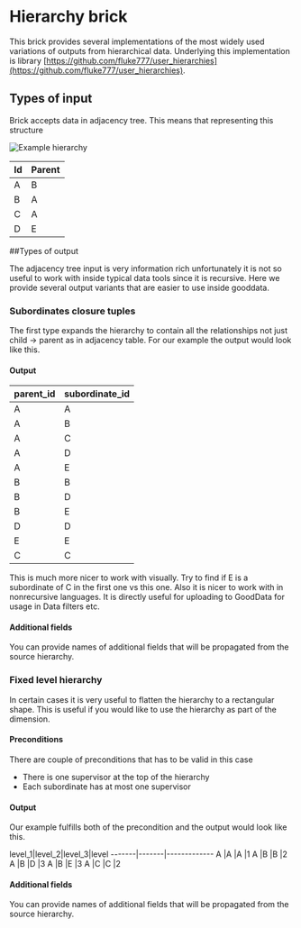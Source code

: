 # Hierarchy brick
This brick provides several implementations of the most widely used variations of outputs from hierarchical data. Underlying this implementation is library [https://github.com/fluke777/user_hierarchies](https://github.com/fluke777/user_hierarchies).

## Types of input
Brick accepts data in adjacency tree. This means that representing this structure

![Example hierarchy](https://www.dropbox.com/s/j25qw0ef2ra6q20/hierarchy_brick_hierarchy_example.png?dl=0&raw=1)

Id|Parent
--|------
A |B     
B |A
C |A
D |E
 
##Types of output

The adjacency tree input is very information rich unfortunately it is not so useful to work with inside typical data tools since it is recursive. Here we provide several output variants that are easier to use inside gooddata. 

### Subordinates closure tuples
The first type expands the hierarchy to contain all the relationships not just child -> parent as in adjacency table. For our example the output would look like this.

#### Output
parent_id|subordinate_id
---------|--------------
A        |A
A        |B
A        |C
A        |D
A        |E
B        |B
B        |D
B        |E
D        |D
E        |E
C        |C

This is much more nicer to work with visually. Try to find if E is a subordinate of C in the first one vs this one. Also it is nicer to work with in nonrecursive languages. It is directly useful for uploading to GoodData for usage in Data filters etc.

#### Additional fields
You can provide names of additional fields that will be propagated from the source hierarchy.

### Fixed level hierarchy
In certain cases it is very useful to flatten the hierarchy to a rectangular shape. This is useful if you would like to use the hierarchy as part of the dimension.

#### Preconditions
There are couple of preconditions that has to be valid in this case

* There is one supervisor at the top of the hierarchy
* Each subordinate has at most one supervisor

#### Output
Our example fulfills both of the precondition and the output would look like this.

level_1|level_2|level_3|level
-------|-------|-------------
A      |A      |A      |1
A      |B      |B      |2
A      |B      |D      |3
A      |B      |E      |3
A      |C      |C      |2

#### Additional fields
You can provide names of additional fields that will be propagated from the source hierarchy.

